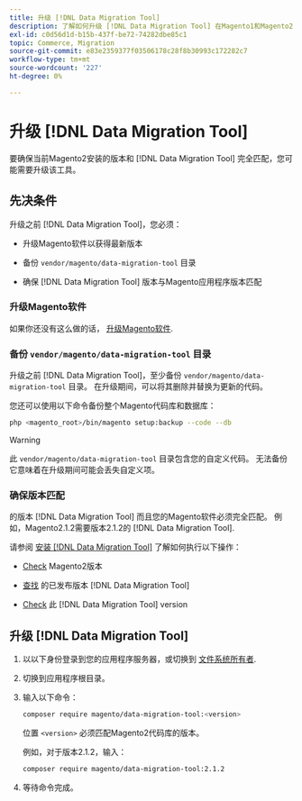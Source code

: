 ```yaml
---
title: 升级 [!DNL Data Migration Tool]
description: 了解如何升级 [!DNL Data Migration Tool] 在Magento1和Magento2之间传输数据。
exl-id: c0d56d1d-b15b-437f-be72-74282dbe85c1
topic: Commerce, Migration
source-git-commit: e83e2359377f03506178c28f8b30993c172282c7
workflow-type: tm+mt
source-wordcount: '227'
ht-degree: 0%

---
```


# 升级 [!DNL Data Migration Tool]

要确保当前Magento2安装的版本和 [!DNL Data Migration Tool] 完全匹配，您可能需要升级该工具。

## 先决条件

升级之前 [!DNL Data Migration Tool]，您必须：

* 升级Magento软件以获得最新版本

* 备份 `vendor/magento/data-migration-tool` 目录

* 确保 [!DNL Data Migration Tool] 版本与Magento应用程序版本匹配

### 升级Magento软件

如果你还没有这么做的话， [升级Magento软件](../../upgrade/overview.md).

### 备份 `vendor/magento/data-migration-tool` 目录

升级之前 [!DNL Data Migration Tool]，至少备份 `vendor/magento/data-migration-tool` 目录。 在升级期间，可以将其删除并替换为更新的代码。

您还可以使用以下命令备份整个Magento代码库和数据库：

```bash
php <magento_root>/bin/magento setup:backup --code --db
```

>[!WARNING]
>
>此 `vendor/magento/data-migration-tool` 目录包含您的自定义代码。 无法备份它意味着在升级期间可能会丢失自定义项。


### 确保版本匹配

的版本 [!DNL Data Migration Tool] 而且您的Magento软件必须完全匹配。 例如，Magento2.1.2需要版本2.1.2的 [!DNL Data Migration Tool].

请参阅 [安装 [!DNL Data Migration Tool]](install.md) 了解如何执行以下操作：

* [Check](install.md#check-your-version) Magento2版本

* [查找](install.md#find-released-versions-of-data-migration-tool) 的已发布版本 [!DNL Data Migration Tool]

* [Check](install.md#check-version-of-installed-data-migration-tool) 此 [!DNL Data Migration Tool] version

## 升级 [!DNL Data Migration Tool]

1. 以以下身份登录到您的应用程序服务器，或切换到 [文件系统所有者](../../installation/prerequisites/file-system/overview.md).
1. 切换到应用程序根目录。
1. 输入以下命令：

   ```bash
   composer require magento/data-migration-tool:<version>
   ```

   位置 `<version>` 必须匹配Magento2代码库的版本。

   例如，对于版本2.1.2，输入：

   ```bash
   composer require magento/data-migration-tool:2.1.2
   ```

1. 等待命令完成。
